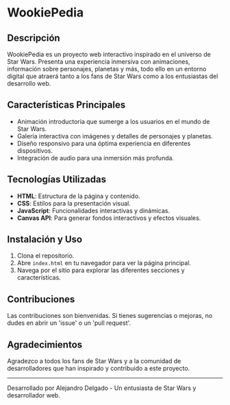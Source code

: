 # WookiePedia

## Descripción

WookiePedia es un proyecto web interactivo inspirado en el universo de Star Wars. Presenta una experiencia inmersiva con animaciones, información sobre personajes, planetas y más, todo ello en un entorno digital que atraerá tanto a los fans de Star Wars como a los entusiastas del desarrollo web.

## Características Principales

- Animación introductoria que sumerge a los usuarios en el mundo de Star Wars.
- Galería interactiva con imágenes y detalles de personajes y planetas.
- Diseño responsivo para una óptima experiencia en diferentes dispositivos.
- Integración de audio para una inmersión más profunda.

## Tecnologías Utilizadas

- **HTML**: Estructura de la página y contenido.
- **CSS**: Estilos para la presentación visual.
- **JavaScript**: Funcionalidades interactivas y dinámicas.
- **Canvas API**: Para generar fondos interactivos y efectos visuales.

## Instalación y Uso

1. Clona el repositorio.
2. Abre `index.html` en tu navegador para ver la página principal.
3. Navega por el sitio para explorar las diferentes secciones y características.

## Contribuciones

Las contribuciones son bienvenidas. Si tienes sugerencias o mejoras, no dudes en abrir un 'issue' o un 'pull request'.

## Agradecimientos

Agradezco a todos los fans de Star Wars y a la comunidad de desarrolladores que han inspirado y contribuido a este proyecto.

---

Desarrollado por Alejandro Delgado - Un entusiasta de Star Wars y desarrollador web.
